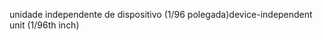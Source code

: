 <span data-ttu-id="a2b58-101">unidade independente de dispositivo (1/96 polegada)</span><span class="sxs-lookup"><span data-stu-id="a2b58-101">device-independent unit (1/96th inch)</span></span>